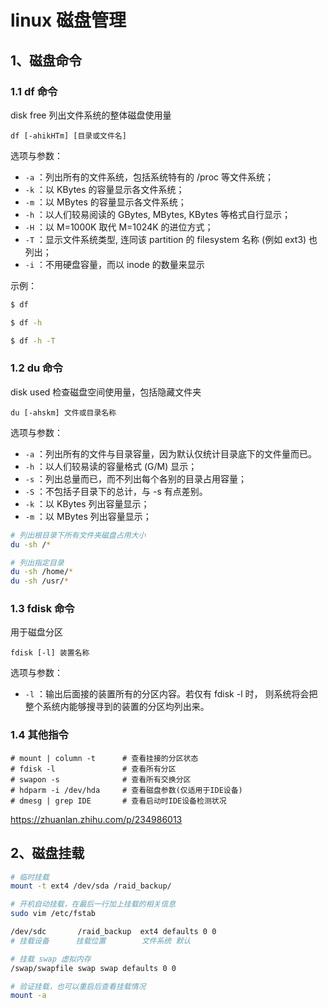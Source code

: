 # linux 磁盘管理

## 1、磁盘命令

### 1.1 df 命令

disk free 列出文件系统的整体磁盘使用量

`df [-ahikHTm] [目录或文件名]`

选项与参数：

- `-a` ：列出所有的文件系统，包括系统特有的 /proc 等文件系统；
- `-k` ：以 KBytes 的容量显示各文件系统；
- `-m` ：以 MBytes 的容量显示各文件系统；
- `-h` ：以人们较易阅读的 GBytes, MBytes, KBytes 等格式自行显示；
- `-H` ：以 M=1000K 取代 M=1024K 的进位方式；
- `-T` ：显示文件系统类型, 连同该 partition 的 filesystem 名称 (例如 ext3) 也列出；
- `-i` ：不用硬盘容量，而以 inode 的数量来显示

示例：

```sh
$ df

$ df -h

$ df -h -T
```

### 1.2 du 命令

disk used 检查磁盘空间使用量，包括隐藏文件夹

`du [-ahskm] 文件或目录名称`

选项与参数：

- `-a` ：列出所有的文件与目录容量，因为默认仅统计目录底下的文件量而已。
- `-h` ：以人们较易读的容量格式 (G/M) 显示；
- `-s` ：列出总量而已，而不列出每个各别的目录占用容量；
- `-S` ：不包括子目录下的总计，与 -s 有点差别。
- `-k` ：以 KBytes 列出容量显示；
- `-m` ：以 MBytes 列出容量显示；

```sh
# 列出根目录下所有文件夹磁盘占用大小
du -sh /*

# 列出指定目录
du -sh /home/*
du -sh /usr/*
```

### 1.3 fdisk 命令

用于磁盘分区

`fdisk [-l] 装置名称`

选项与参数：

- `-l` ：输出后面接的装置所有的分区内容。若仅有 fdisk -l 时， 则系统将会把整个系统内能够搜寻到的装置的分区均列出来。

### 1.4 其他指令

```
# mount | column -t      # 查看挂接的分区状态
# fdisk -l               # 查看所有分区
# swapon -s              # 查看所有交换分区
# hdparm -i /dev/hda     # 查看磁盘参数(仅适用于IDE设备)
# dmesg | grep IDE       # 查看启动时IDE设备检测状况
```

https://zhuanlan.zhihu.com/p/234986013

## 2、磁盘挂载

```sh
# 临时挂载
mount -t ext4 /dev/sda /raid_backup/

# 开机自动挂载，在最后一行加上挂载的相关信息
sudo vim /etc/fstab

/dev/sdc       /raid_backup  ext4 defaults 0 0
# 挂载设备      挂载位置        文件系统 默认

# 挂载 swap 虚拟内存
/swap/swapfile swap swap defaults 0 0

# 验证挂载，也可以重启后查看挂载情况
mount -a
```